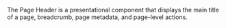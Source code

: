 The Page Header is a presentational component that displays the main title of a page, breadcrumb, page metadata, and page-level actions.